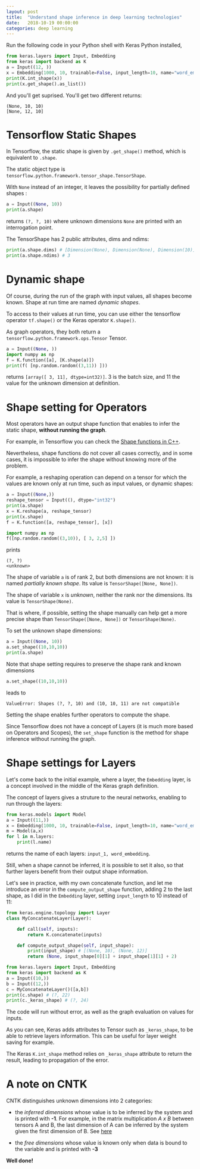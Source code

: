 ```yaml
---
layout: post
title:  "Understand shape inference in deep learning technologies"
date:   2018-10-19 00:00:00
categories: deep learning
---
```


Run the following code in your Python shell with Keras Python installed,

```python
from keras.layers import Input, Embedding
from keras import backend as K
a = Input((12, ))
x = Embedding(1000, 10, trainable=False, input_length=10, name="word_embedding")(a)
print(K.int_shape(x))
print(x.get_shape().as_list())
```

And you'll get suprised. You'll get two different returns:

```
(None, 10, 10)
[None, 12, 10]
```


# Tensorflow Static Shapes

In Tensorflow, the static shape is given by `.get_shape()` method, which is equivalent to `.shape`.

The static object type is `tensorflow.python.framework.tensor_shape.TensorShape`.

With `None` instead of an integer, it leaves the possibility for partially defined shapes :

```python
a = Input((None, 10))
print(a.shape)
```

returns `(?, ?, 10)` where unknown dimensions `None` are printed with an interrogation point.

The TensorShape has 2 public attributes, dims and ndims:

```python
print(a.shape.dims) # [Dimension(None), Dimension(None), Dimension(10)]
print(a.shape.ndims) # 3
```

# Dynamic shape

Of course, during the run of the graph with input values, all shapes become known. Shape at run time are named *dynamic shapes*.

To access to their values at run time, you can use either the tensorflow operator `tf.shape()` or the Keras operator `K.shape()`.

As graph operators, they both return a `tensorflow.python.framework.ops.Tensor` Tensor.

```python
a = Input((None, ))
import numpy as np
f = K.function([a], [K.shape(a)])
print(f( [np.random.random((3,11)) ]))
```

returns `[array([ 3, 11], dtype=int32)]`. 3 is the batch size, and 11 the value for the unknown dimension at definition.


# Shape setting for Operators

Most operators have an output shape function that enables to infer the static shape, **without running the graph**.

For example, in Tensorflow you can check the [Shape functions in C++](https://www.tensorflow.org/extend/adding_an_op#shape_functions_in_c).

Nevertheless, shape functions do not cover all cases correctly, and in some cases, it is impossible to infer the shape without knowing more of the problem.

For example, a reshaping operation can depend on a tensor for which the values are known only at run time, such as input values, or dynamic shapes:

```python
a = Input((None,))
reshape_tensor = Input((), dtype="int32")
print(a.shape)
x = K.reshape(a, reshape_tensor)
print(x.shape)
f = K.function([a, reshape_tensor], [x])

import numpy as np
f([np.random.random((3,10)), [ 3, 2,5] ])
```

prints

```
(?, ?)
<unknown>
```

The shape of variable `a` is of rank 2, but both dimensions are not known: it is named *partially known shape*. Its value is `TensorShape([None, None])`.

The shape of variable `x` is *unknown*, neither the rank nor the dimensions. Its value is `TensorShape(None)`.

That is where, if possible, setting the shape manually can help get a more precise shape than `TensorShape([None, None])` or `TensorShape(None)`.

To set the unknown shape dimensions:

```python
a = Input((None, 10))
a.set_shape((10,10,10))
print(a.shape)
```

Note that shape setting requires to preserve the shape rank and known dimensions

```python
a.set_shape((10,10,10))
```
leads to

```
ValueError: Shapes (?, ?, 10) and (10, 10, 11) are not compatible
```


Setting the shape enables further operators to compute the shape.

Since Tensorflow does not have a concept of Layers (it is much more based on Operators and Scopes), the `set_shape` function is the method for shape inference without running the graph.


# Shape settings for Layers

Let's come back to the initial example, where a layer, the `Embedding` layer, is a concept involved in the middle of the Keras graph definition.

The concept of layers gives a struture to the neural networks, enabling to run through the layers:

```python
from keras.models import Model
a = Input((11,))
x = Embedding(1000, 10, trainable=False, input_length=10, name="word_embedding")(a)
m = Model(a,x)
for l in m.layers:
    print(l.name)
```

returns the name of each layers: `input_1, word_embedding`.

Still, when a shape cannot be inferred, it is possible to set it also, so that further layers benefit from their output shape information.

Let's see in practice, with my own concatenate function, and let me introduce an error in the `compute_output_shape` function, adding 2 to the last shape, as I did in the `Embedding` layer, setting `input_length` to 10 instead of 11:


```python
from keras.engine.topology import Layer
class MyConcatenateLayer(Layer):

    def call(self, inputs):
        return K.concatenate(inputs)

    def compute_output_shape(self, input_shape):
        print(input_shape) # [(None, 10), (None, 12)]
        return (None, input_shape[0][1] + input_shape[1][1] + 2)

from keras.layers import Input, Embedding
from keras import backend as K
a = Input((10,))
b = Input((12,))
c = MyConcatenateLayer()([a,b])
print(c.shape) # (?, 22)
print(c._keras_shape) # (?, 24)
```

The code will run without error, as well as the graph evaluation on values for inputs.

As you can see, Keras adds attributes to Tensor such as `_keras_shape`, to be able to retrieve layers information. This can be useful for layer weight saving for example.

The Keras `K.int_shape` method relies on `_keras_shape` attribute to return the result, leading to propagation of the error.


# A note on CNTK

CNTK distinguishes unknown dimensions into 2 categories:

- the *inferred dimensions* whose value is to be inferred by the system and is printed with **-1**. For example, in the matrix multiplication *A x B* between tensors A and B, the last dimension of A can be inferred by the system given the first dimension of B. See [here](https://docs.microsoft.com/en-us/cognitive-toolkit/parameters-and-constants#automatic-dimension-inference)

- the *free dimensions* whose value is known only when data is bound to the variable and is printed with **-3**

**Well done!**
